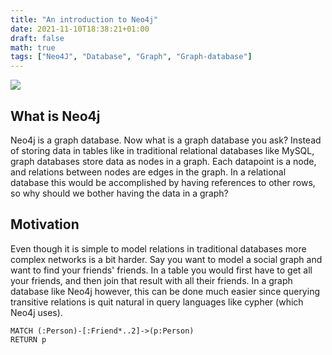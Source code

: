 ```yaml
---
title: "An introduction to Neo4j"
date: 2021-11-10T18:38:21+01:00
draft: false
math: true
tags: ["Neo4J", "Database", "Graph", "Graph-database"]
---
```


![](/neo4j.png)

## What is Neo4j

Neo4j is a graph database.
Now what is a graph database you ask? Instead of storing data in tables like in traditional relational databases like MySQL, graph databases store data as nodes in a graph. Each datapoint is a node, and relations between nodes are edges in the graph. In a relational database this would be accomplished by having references to other rows, so why should we bother having the data in a graph?

## Motivation

Even though it is simple to model relations in traditional databases more complex networks is a bit harder. Say you want to model a social graph and want to find your friends' friends. In a table you would first have to get all your friends, and then join that result with all their friends. In a graph database like Neo4j however, this can be done much easier since querying transitive relations is quit natural in query languages like cypher (which Neo4j uses).

```cypher
MATCH (:Person)-[:Friend*..2]->(p:Person)
RETURN p
```
